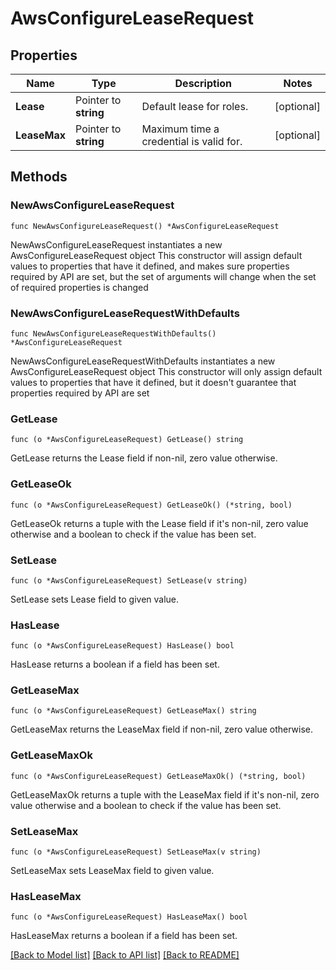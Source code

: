 # AwsConfigureLeaseRequest


## Properties

Name | Type | Description | Notes
------------ | ------------- | ------------- | -------------
**Lease** | Pointer to **string** | Default lease for roles. | [optional] 
**LeaseMax** | Pointer to **string** | Maximum time a credential is valid for. | [optional] 



## Methods


### NewAwsConfigureLeaseRequest

`func NewAwsConfigureLeaseRequest() *AwsConfigureLeaseRequest`

NewAwsConfigureLeaseRequest instantiates a new AwsConfigureLeaseRequest object
This constructor will assign default values to properties that have it defined,
and makes sure properties required by API are set, but the set of arguments
will change when the set of required properties is changed

### NewAwsConfigureLeaseRequestWithDefaults

`func NewAwsConfigureLeaseRequestWithDefaults() *AwsConfigureLeaseRequest`

NewAwsConfigureLeaseRequestWithDefaults instantiates a new AwsConfigureLeaseRequest object
This constructor will only assign default values to properties that have it defined,
but it doesn't guarantee that properties required by API are set


### GetLease

`func (o *AwsConfigureLeaseRequest) GetLease() string`

GetLease returns the Lease field if non-nil, zero value otherwise.

### GetLeaseOk

`func (o *AwsConfigureLeaseRequest) GetLeaseOk() (*string, bool)`

GetLeaseOk returns a tuple with the Lease field if it's non-nil, zero value otherwise
and a boolean to check if the value has been set.

### SetLease

`func (o *AwsConfigureLeaseRequest) SetLease(v string)`

SetLease sets Lease field to given value.


### HasLease

`func (o *AwsConfigureLeaseRequest) HasLease() bool`

HasLease returns a boolean if a field has been set.




### GetLeaseMax

`func (o *AwsConfigureLeaseRequest) GetLeaseMax() string`

GetLeaseMax returns the LeaseMax field if non-nil, zero value otherwise.

### GetLeaseMaxOk

`func (o *AwsConfigureLeaseRequest) GetLeaseMaxOk() (*string, bool)`

GetLeaseMaxOk returns a tuple with the LeaseMax field if it's non-nil, zero value otherwise
and a boolean to check if the value has been set.

### SetLeaseMax

`func (o *AwsConfigureLeaseRequest) SetLeaseMax(v string)`

SetLeaseMax sets LeaseMax field to given value.


### HasLeaseMax

`func (o *AwsConfigureLeaseRequest) HasLeaseMax() bool`

HasLeaseMax returns a boolean if a field has been set.









[[Back to Model list]](../README.md#documentation-for-models) [[Back to API list]](../README.md#documentation-for-api-endpoints) [[Back to README]](../README.md)


